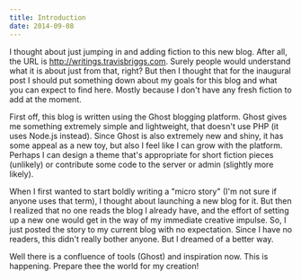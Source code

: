 ```yaml
---
title: Introduction
date: 2014-09-08
---
```

I thought about just jumping in and adding fiction to this new blog. After all, the URL is http://writings.travisbriggs.com. Surely people would understand what it is about just from that, right? But then I thought that for the inaugural post I should put something down about my goals for this blog and what you can expect to find here. Mostly because I don't have any fresh fiction to add at the moment.

First off, this blog is written using the Ghost blogging platform. Ghost gives me something extremely simple and lightweight, that doesn't use PHP (it uses Node.js instead). Since Ghost is also extremely new and shiny, it has some appeal as a new toy, but also I feel like I can grow with the platform. Perhaps I can design a theme that's appropriate for short fiction pieces (unlikely) or contribute some code to the server or admin (slightly more likely).

When I first wanted to start boldly writing a "micro story" (I'm not sure if anyone uses that term), I thought about launching a new blog for it. But then I realized that no one reads the blog I already have, and the effort of setting up a new one would get in the way of my immediate creative impulse. So, I just posted the story to my current blog with no expectation. Since I have no readers, this didn't really bother anyone. But I dreamed of a better way.

Well there is a confluence of tools (Ghost) and inspiration now. This is happening. Prepare thee the world for my creation!
